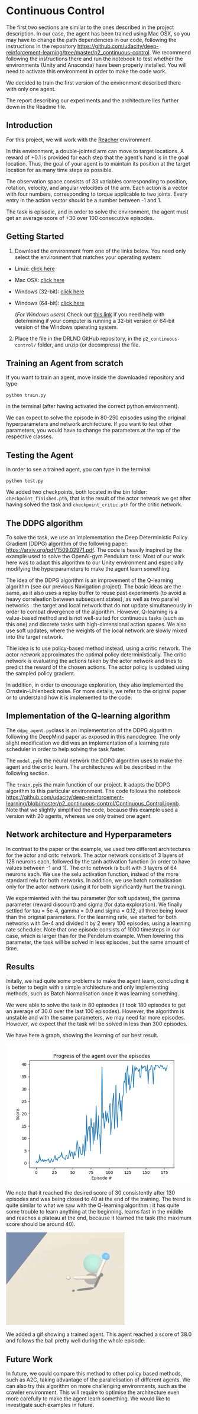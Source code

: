 [//]: # (Image References)

[image1]: https://github.com/biemann/Continuous-Control/blob/master/bin/solved_in_80.png "Solved"
[image2]: https://github.com/biemann/Continuous-Control/blob/master/bin/Reacher.gif "Gif"


# Continuous Control

The first two sections are similar to the ones described in the project description. In our case, the agent has been trained using Mac OSX, so you may have to change the path dependencies in our code, following the instructions in the repository https://github.com/udacity/deep-reinforcement-learning/tree/master/p2_continuous-control. We recommend following the instructions there and run the notebook to test whether the environments (Unity and Anaconda) have been properly installed. You will need to activate this environment in order to make the code work.

We decided to train the first version of the environment described there with only one agent.

The report describing our experiments and the architecture lies further down in the Readme file.

## Introduction

For this project, we will work with the [Reacher](https://github.com/Unity-Technologies/ml-agents/blob/master/docs/Learning-Environment-Examples.md#reacher) environment.

In this environment, a double-jointed arm can move to target locations. A reward of +0.1 is provided for each step that the agent's hand is in the goal location. Thus, the goal of your agent is to maintain its position at the target location for as many time steps as possible.

The observation space consists of 33 variables corresponding to position, rotation, velocity, and angular velocities of the arm. Each action is a vector with four numbers, corresponding to torque applicable to two joints. Every entry in the action vector should be a number between -1 and 1.

The task is episodic, and in order to solve the environment,  the agent must get an average score of +30 over 100 consecutive episodes.

## Getting Started

1. Download the environment from one of the links below.  You need only select the environment that matches your operating system:
- Linux: [click here](https://s3-us-west-1.amazonaws.com/udacity-drlnd/P2/Reacher/one_agent/Reacher_Linux.zip)
- Mac OSX: [click here](https://s3-us-west-1.amazonaws.com/udacity-drlnd/P2/Reacher/one_agent/Reacher.app.zip)
- Windows (32-bit): [click here](https://s3-us-west-1.amazonaws.com/udacity-drlnd/P2/Reacher/one_agent/Reacher_Windows_x86.zip)
- Windows (64-bit): [click here](https://s3-us-west-1.amazonaws.com/udacity-drlnd/P2/Reacher/one_agent/Reacher_Windows_x86_64.zip)

    
    (_For Windows users_) Check out [this link](https://support.microsoft.com/en-us/help/827218/how-to-determine-whether-a-computer-is-running-a-32-bit-version-or-64) if you need help with determining if your computer is running a 32-bit version or 64-bit version of the Windows operating system.

2. Place the file in the DRLND GitHub repository, in the `p2_continuous-control/` folder, and unzip (or decompress) the file. 

## Training an Agent from scratch

If you want to train an agent, move inside the downloaded repository and type 

```
python train.py
```
in the terminal (after having activated the correct python environment).

We can expect to solve the episode in 80-250 episodes using the original hyperparameters and network architecture. If you want 
to test other parameters, you would have to change the parameters at the top of the respective classes.

## Testing the Agent

In order to see a trained agent, you can type in the terminal

```
python test.py
```
We added two checkpoints, both located in the bin folder: `checkpoint_finished.pth`, that is the result of the actor network we get after having solved the task and `checkpoint_critic.pth` for the critic network.

## The DDPG algorithm

To solve the task, we use an implementation the Deep Deterministic Policy Gradient (DDPG) algorithm of the following paper: https://arxiv.org/pdf/1509.02971.pdf. The code is heavily inspired by the example used to solve the OpenAI-gym Pendulum task. Most of our work here was to adapt this algorithm to our Unity environment and especially modifying the hyperparameters to make the agent learn something.

The idea of the DDPG algorithm is an improvement of the Q-learning algorithm (see our previous Navigation project). The basic ideas are the same, as it also uses a replay buffer to reuse past experiments (to avoid a heavy correleation between subsequent states), as well as two parallel networks : the target and local network that do not update simultaneously in order to combat divergence of the algorithm. However, Q-learning is a value-based method and is not well-suited for continuous tasks (such as this one) and discrete tasks with high-dimensional action spaces. We also use soft updates, where the weights of the local network are slowly mixed into the target network.

Thie idea is to use policy-based method instead, using a critic network. The actor network approximates the optimal policy deterministically. The critic network is evaluating the actions taken by the actor network and tries to predict the reward of the chosen actions. The actor policy is updated using the sampled policy gradient.

In addition, in order to encourage exploration, they also implemented the Ornstein-Uhlenbeck noise. For more details, we refer to the original paper or to understand how it is implemented to the code.

## Implementation of the Q-learning algorithm

The `ddpg_agent.py`class is an implementation of the DDPG algorithm following the DeepMind paper as exposed in this nanodegree. The only slight modification we did was an implementation of a learning rate scheduler in order to help solving the task faster. 

The `model.py`is the neural network the DDPG algorithm uses to make the agent and the critic learn. The architectures will be described in the following section.

The `train.py`is the main function of our project. It adapts the DDPG algorithm to this particular environment. The code follows the notebook https://github.com/udacity/deep-reinforcement-learning/blob/master/p2_continuous-control/Continuous_Control.ipynb. Note that we slightly simplified the code, because this example used a version with 20 agents, whereas we only trained one agent.

## Network architecture and Hyperparameters

In contrast to the paper or the example, we used two different architectures for the actor and critc network. The actor network consists of 3 layers of 128 neurons each, followed by the tanh activation function (in order to have values between -1 and 1). The critc network is built with 3 layers of 64 neurons each. We use the selu activation function, instead of the more standard relu for both networks. In addition, we use batch normalisation only for the actor network (using it for both significantly hurt the training). 

We expermiented with the tau parameter (for soft updates), the gamma parameter (reward discount) and sigma (for data exploration). We finally settled for tau = 5e-4, gamma = 0.9 and sigma = 0.12, all three being lower than the original parameters. For the learning rate, we started for both networks with 5e-4 and divided it by 2 every 100 episodes, using a learning rate scheduler. Note that one episode consists of 1000 timesteps in our case, which is larger than for the Pendelum example. When lowering this parameter, the task will be solved in less episodes, but the same amount of time.

## Results

Initally, we had quite some problems to make the agent learn, concluding it is better to begin with a simple architecture and only implementing methods, such as Batch Normalisation once it was learning something. 

We were able to solve the task in 80 episodes (it took 180 episodes to get an average of 30.0 over the last 100 episodes). However, the algorithm is unstable and with the same parameters, we may need far more episodes. However, we expect that the task will be solved in less than 300 episodes.

We have here a graph, showing the learning of our best result. 

![Solved][image1]

We note that it reached the desired score of 30 consistently after 130 episodes and was being closed to 40 at the end of the training. The trend is quite similar to what we saw with the Q-learning algorithm : it has quite some trouble to learn anything at the beginning, learns fast in the middle and reaches a plateau at the end, because it learned the task (the maximum score should be around 40).

![Gif][image2]

We added a gif showing a trained agent. This agent reached a score of 38.0 and follows the ball pretty well during the whole episode.

## Future Work

In future, we could compare this method to other policy based methods, such as A2C, taking advantage of the parallelisation of different agents. We can also try this algorithm on more challenging environments, such as the crawler environment. This will require to optimise the architecture even more carefully to make the agent learn something. We would like to investigate such examples in future.

